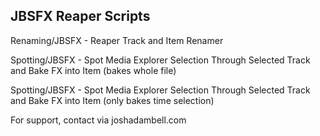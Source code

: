 ## JBSFX Reaper Scripts

Renaming/JBSFX - Reaper Track and Item Renamer

Spotting/JBSFX - Spot Media Explorer Selection Through Selected Track and Bake FX into Item (bakes whole file)

Spotting/JBSFX - Spot Media Explorer Selection Through Selected Track and Bake FX into Item (only bakes time selection)

For support, contact via joshadambell.com

